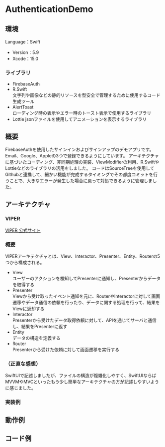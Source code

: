 # AuthenticationDemo
## 環境
Language：Swift
- Version：5.9
- Xcode：15.0
### ライブラリ
- FirebaseAuth
- R.Swift  
文字列や画像などの静的リソースを型安全で管理するために使用するコード生成ツール
- AlertToast  
ローディング時の表示やエラー時のトースト表示で使用するライブラリ
- Lottie
jsonファイルを使用してアニメーションを表示するライブラリ
## 概要
FirebaseAuthを使用したサインインおよびサインアップのデモアプリです。Email、Google、Appleの3つで登録できるようにしています。
アーキテクチャに基づいたコーディング、非同期処理の実装、ViewModifierの利用、R.SwiftやLottieなどのライブラリの活用をしました。
コードはSourceTreeを使用してGithubと連携して、細かい機能が完成するタイミングでその都度コミットを行うことで、大きなエラーが発生した場合に戻って対処できるように管理しました。
## アーキテクチャ
### VIPER
[VIPER 公式サイト](https://cheesecakelabs.com/blog/ios-project-architecture-using-viper/)
### 概要
VIPERアーキテクチャとは、View、Interactor、Presenter、Entity、Routerの5つから構成される。
- View  
ユーザーのアクションを検知してPresenterに通知し、Presenterからデータを取得する
- Presenter  
Viewから受け取ったイベント通知を元に、RouterやInteractorに対して画面遷移やデータ通信の依頼を行ったり、データに関する処理を行って、結果をViewに返却する
- Interactor  
Presenterから受けたデータ取得依頼に対して、APIを通じてサーバと通信し、結果をPresenterに返す
- Entity  
データの構造を定義する
- Router  
Presenterから受けた依頼に対して画面遷移を実行する
### （正直な感想）
SwiftUIで記述しましたが、ファイルの構造が複雑化しやすく、SwiftUIならばMVVMやMVCといったもう少し簡単なアーキテクチャの方が記述しやすいように感じました。
### 実装例

### 
## 動作例

## コード例

